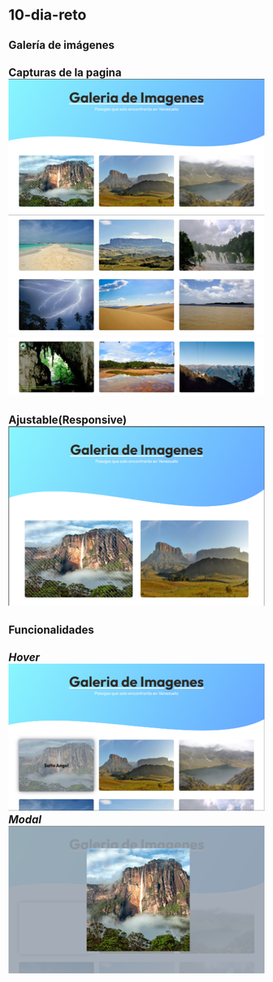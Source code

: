 # 10-dia-reto
Galería de imágenes
---
**Capturas de la pagina**
![Capturas Pagina](https://github.com/juanveprox/10-dia-reto/blob/7114ebbd0619209e4a6053d0cb48efe56c90eae2/capturas/1.png)
![Capturas Pagina](https://github.com/juanveprox/10-dia-reto/blob/7114ebbd0619209e4a6053d0cb48efe56c90eae2/capturas/2.png)
![Capturas Pagina](https://github.com/juanveprox/10-dia-reto/blob/7114ebbd0619209e4a6053d0cb48efe56c90eae2/capturas/3.png)
---
**Ajustable(Responsive)**
![Capturas Pagina](https://github.com/juanveprox/10-dia-reto/blob/7114ebbd0619209e4a6053d0cb48efe56c90eae2/capturas/4.png)
---
**Funcionalidades**
----
***Hover***
![Capturas Pagina](https://github.com/juanveprox/10-dia-reto/blob/7114ebbd0619209e4a6053d0cb48efe56c90eae2/capturas/5.png)
***Modal***
![Capturas Pagina](https://github.com/juanveprox/10-dia-reto/blob/7114ebbd0619209e4a6053d0cb48efe56c90eae2/capturas/6.png)
---